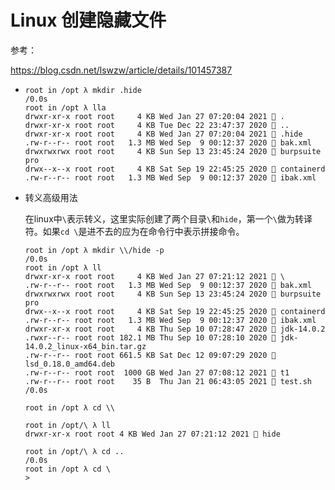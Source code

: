 # Linux 创建隐藏文件

参考：

https://blog.csdn.net/lswzw/article/details/101457387

- ```
  root in /opt λ mkdir .hide                                                   /0.0s
  root in /opt λ lla
  drwxr-xr-x root root     4 KB Wed Jan 27 07:20:04 2021  .
  drwxr-xr-x root root     4 KB Tue Dec 22 23:47:37 2020  ..
  drwxr-xr-x root root     4 KB Wed Jan 27 07:20:04 2021  .hide
  .rw-r--r-- root root   1.3 MB Wed Sep  9 00:12:37 2020  bak.xml
  drwxrwxrwx root root     4 KB Sun Sep 13 23:45:24 2020  burpsuite pro
  drwx--x--x root root     4 KB Sat Sep 19 22:45:25 2020  containerd
  .rw-r--r-- root root   1.3 MB Wed Sep  9 00:12:37 2020  ibak.xml
  ```

- 转义高级用法

  在linux中`\`表示转义，这里实际创建了两个目录`\`和`hide`，第一个`\`做为转译符。如果`cd \`是进不去的应为在命令行中表示拼接命令。 

  ```
  root in /opt λ mkdir \\/hide -p                                              /0.0s
  root in /opt λ ll
  drwxr-xr-x root root     4 KB Wed Jan 27 07:21:12 2021  \
  .rw-r--r-- root root   1.3 MB Wed Sep  9 00:12:37 2020  bak.xml
  drwxrwxrwx root root     4 KB Sun Sep 13 23:45:24 2020  burpsuite pro
  drwx--x--x root root     4 KB Sat Sep 19 22:45:25 2020  containerd
  .rw-r--r-- root root   1.3 MB Wed Sep  9 00:12:37 2020  ibak.xml
  drwxr-xr-x root root     4 KB Thu Sep 10 07:28:47 2020  jdk-14.0.2
  .rwxr--r-- root root 182.1 MB Thu Sep 10 07:28:10 2020  jdk-14.0.2_linux-x64_bin.tar.gz
  .rw-r--r-- root root 661.5 KB Sat Dec 12 09:07:29 2020  lsd_0.18.0_amd64.deb
  .rw-r--r-- root root  1000 GB Wed Jan 27 07:08:12 2021  t1
  .rw-r--r-- root root    35 B  Thu Jan 21 06:43:05 2021  test.sh             /0.0s
  
  root in /opt λ cd \\    
  
  root in /opt/\ λ ll
  drwxr-xr-x root root 4 KB Wed Jan 27 07:21:12 2021  hide  
  
  root in /opt/\ λ cd ..                                                       /0.0s
  root in /opt λ cd \
  > 
  ```

  
